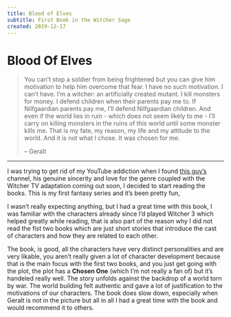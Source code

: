```yaml
---
title: Blood of Elves
subtitle: First Book in the Witcher Sage
created: 2019-12-17
---
```

# Blood Of Elves

> You can’t stop a soldier from being frightened but you can give him
> motivation to help him overcome that fear. I have no such motivation. I can’t
> have. I’m a witcher: an artificially created mutant. I kill monsters for
> money. I defend children when their parents pay me to. If Nilfgaardian
> parents pay me, I’ll defend Nilfgaardian children. And even if the world lies
> in ruin - which does not seem likely to me - I’ll carry on killing monsters
> in the ruins of this world until some monster kills me. That is my fate, my
> reason, my life and my attitude to the world. And it is not what I chose. It
> was chosen for me.
>
> – Geralt

---

I was trying to get rid of my YouTube addiction when I found [this
guy’s](https://www.youtube.com/channel/UCw--xPGVVxYzRsWyV1nFqgg) channel, his
genuine sincerity and love for the genre coupled with the Witcher TV adaptation
coming out soon, I decided to start reading the books. This is my first fantasy
series and it’s been pretty fun,

I wasn’t really expecting anything, but I had a great time with this book, I
was familiar with the characters already since I’d played Witcher 3 which
helped greatly while reading, that is also part of the reason why I did not
read the fist two books which are just short stories that introduce the cast of
characters and how they are related to each other.

The book, is good, all the characters have very distinct personalities and are
very likable, you aren’t really given a lot of character development because
that is the main focus with the first two books, and you just get going with
the plot, the plot has a **Chosen One** (which I’m not really a fan of) but
it’s handeled really well. The story unfolds against the backdrop of a world
torn by war. The world building felt authentic and gave a lot of justification
to the motivations of our characters. The book does slow down, especially when
Geralt is not in the picture but all in all I had a great time with the book
and would recommend it to others.

